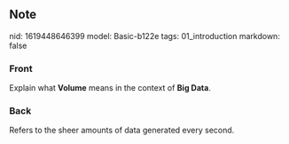 ## Note
nid: 1619448646399
model: Basic-b122e
tags: 01_introduction
markdown: false

### Front
Explain what <b>Volume</b> means in the context of <b>Big Data</b>.

### Back
Refers to the sheer amounts of data generated every second.
